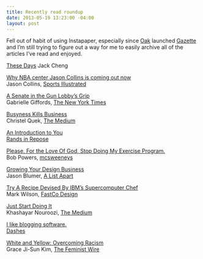```yaml
---
title: Recently read roundup
date: 2013-05-19 13:23:00 -04:00
layout: post
---
```


Fell out of habit of using Instapaper, especially since [Oak](http://oak.is) launched [Gazette](http://gazette.io) and I’m still trying to figure out a way for me to easily archive all of the articles I’ve read and enjoyed.

[These Days](http://www.amazon.com/gp/product/1482692414/ref=as_li_ss_tl?ie=UTF8&camp=1789&creative=390957&creativeASIN=1482692414&linkCode=as2&tag=yokois-20)
Jack Cheng

[Why NBA center Jason Collins is coming out now](http://si.printthis.clickability.com/pt/cpt?expire=&title=NBA+player+Jason+Collins+says+he+is+gay+-+The+Magazine+-+SI.com&urlID=507319622&action=cpt&partnerID=2356&fb=Y&url=http%3A%2F%2Fsportsillustrated.cnn.com%2Fmagazine%2Fnews%2F20130429%2Fjason-collins-gay-nba-player%2F%23all)  
Jason Collins, [Sports Illustrated](http://si.com)

[A Senate in the Gun Lobby’s Grip](http://www.nytimes.com/2013/04/18/opinion/a-senate-in-the-gun-lobbys-grip.html)  
Gabrielle Giffords, [The New York Times](http://nytimes.com)

[Busyness Kills Business](https://medium.com/what-i-learned-today/7e6bc442785c)  
Christel Quek, [The Medium](http://medium.com)

[An Introduction to You](http://www.randsinrepose.com/archives/2013/04/07/an_introduction_to_you.html)  
[Rands in Repose](http://www.randsinrepose.com/)

[Please, For the Love Of God, Stop Doing My Exercise Program.](http://www.mcsweeneys.net/articles/please-for-the-love-of-god-stop-doing-my-exercise-program)  
Bob Powers, [mcsweeneys](http://www.mcsweeneys.net/)

[Growing Your Design Business](http://alistapart.com/article/growing-your-design-business)  
Jason Blumer, [A List Apart](http://alistapart.com)

[Try A Recipe Devised By IBM’s Supercomputer Chef](http://www.fastcodesign.com/1672444/try-a-recipe-devised-by-ibms-supercomputer-chef)  
Mark Wilson, [FastCo Design](http://fastcodesign.com)

[Just Start Doing It](https://medium.com/what-i-learned-today/63033dcd3630)  
Khashayar Nouroozi, [The Medium](http://medium.com)

[I like blogging software.](http://dashes.com/anil/2013/04/i-like-blogging-software.html)  
[Dashes](http://dashes.com)

[White and Yellow: Overcoming Racism](http://thefeministwire.com/2013/04/overcomingracism/)  
Grace Ji-Sun Kim, [The Feminist Wire](http://thefeministwire.com/)
